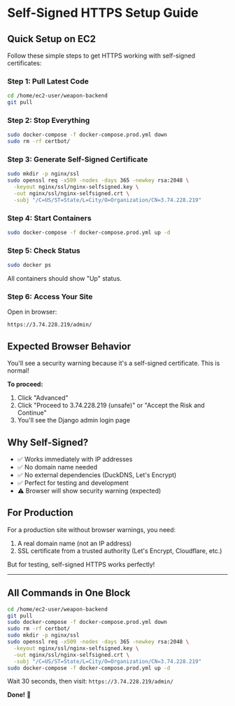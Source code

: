 # Self-Signed HTTPS Setup Guide

## Quick Setup on EC2

Follow these simple steps to get HTTPS working with self-signed certificates:

### Step 1: Pull Latest Code

```bash
cd /home/ec2-user/weapon-backend
git pull
```

### Step 2: Stop Everything

```bash
sudo docker-compose -f docker-compose.prod.yml down
sudo rm -rf certbot/
```

### Step 3: Generate Self-Signed Certificate

```bash
sudo mkdir -p nginx/ssl
sudo openssl req -x509 -nodes -days 365 -newkey rsa:2048 \
  -keyout nginx/ssl/nginx-selfsigned.key \
  -out nginx/ssl/nginx-selfsigned.crt \
  -subj "/C=US/ST=State/L=City/O=Organization/CN=3.74.228.219"
```

### Step 4: Start Containers

```bash
sudo docker-compose -f docker-compose.prod.yml up -d
```

### Step 5: Check Status

```bash
sudo docker ps
```

All containers should show "Up" status.

### Step 6: Access Your Site

Open in browser:
```
https://3.74.228.219/admin/
```

## Expected Browser Behavior

You'll see a security warning because it's a self-signed certificate. This is normal!

**To proceed:**
1. Click "Advanced"
2. Click "Proceed to 3.74.228.219 (unsafe)" or "Accept the Risk and Continue"
3. You'll see the Django admin login page

## Why Self-Signed?

- ✅ Works immediately with IP addresses
- ✅ No domain name needed
- ✅ No external dependencies (DuckDNS, Let's Encrypt)
- ✅ Perfect for testing and development
- ⚠️ Browser will show security warning (expected)

## For Production

For a production site without browser warnings, you need:
1. A real domain name (not an IP address)
2. SSL certificate from a trusted authority (Let's Encrypt, Cloudflare, etc.)

But for testing, self-signed HTTPS works perfectly!

---

## All Commands in One Block

```bash
cd /home/ec2-user/weapon-backend
git pull
sudo docker-compose -f docker-compose.prod.yml down
sudo rm -rf certbot/
sudo mkdir -p nginx/ssl
sudo openssl req -x509 -nodes -days 365 -newkey rsa:2048 \
  -keyout nginx/ssl/nginx-selfsigned.key \
  -out nginx/ssl/nginx-selfsigned.crt \
  -subj "/C=US/ST=State/L=City/O=Organization/CN=3.74.228.219"
sudo docker-compose -f docker-compose.prod.yml up -d
```

Wait 30 seconds, then visit: `https://3.74.228.219/admin/`

**Done!** 🎉


